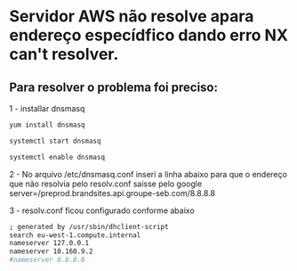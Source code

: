 # Servidor AWS não resolve apara endereço especídfico dando erro NX can't resolver.


## Para resolver o problema foi preciso:


1 -  installar dnsmasq
```sh
yum install dnsmasq

systemctl start dnsmasq

systemctl enable dnsmasq

```

2 - No arquivo /etc/dnsmasq.conf inseri a linha abaixo para que o endereço que não resolvia pelo resolv.conf saisse pelo google
server=/preprod.brandsites.api.groupe-seb.com/8.8.8.8

3 - resolv.conf ficou configurado conforme abaixo


```sh
; generated by /usr/sbin/dhclient-script
search eu-west-1.compute.internal
nameserver 127.0.0.1
nameserver 10.160.9.2
#nameserver 8.8.8.8

```
